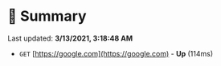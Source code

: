 # 📖 Summary
Last updated: **3/13/2021, 3:18:48 AM**

- `GET` [https://google.com](https://google.com) - **Up** (114ms)
